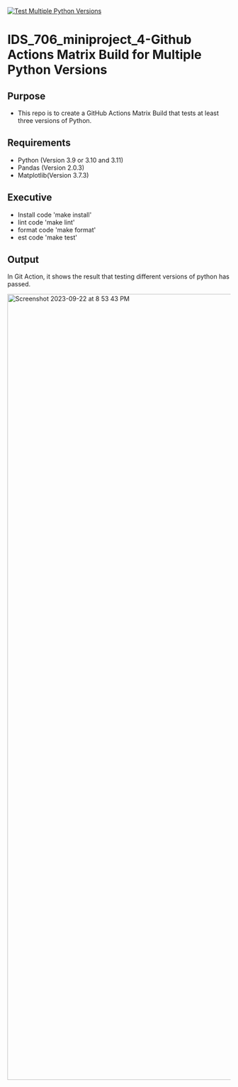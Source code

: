 [![Test Multiple Python Versions](https://github.com/nogibjj/IDS706_Alicia_miniproject4/actions/workflows/cicd.yml/badge.svg)](https://github.com/nogibjj/IDS706_Alicia_miniproject4/actions/workflows/cicd.yml)

# IDS_706_miniproject_4-Github Actions Matrix Build for Multiple Python Versions
## Purpose

* This repo is to create a GitHub Actions Matrix Build that tests at least three versions of Python.

## Requirements

* Python (Version 3.9 or 3.10 and 3.11)
* Pandas (Version 2.0.3)
* Matplotlib(Version 3.7.3)

## Executive

* Install code 'make install'
* lint code 'make lint'
* format code 'make format'
* est code 'make test'

## Output

In Git Action, it shows the result that testing different versions of python has passed.

<img width="1770" alt="Screenshot 2023-09-22 at 8 53 43 PM" src="https://github.com/nogibjj/IDS706_Alicia_miniproject4/assets/143651934/1a009159-1135-49fd-934a-f0648487e3fc">
